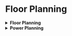 # Floor Planning

<details>
<summary><strong>Floor Planning</strong></summary>
<br>

<details>
<summary><strong>Chip Floor Planning Considerations</strong></summary>
<br>
  
- Steps for floor plan

<details>
<summary><strong>1. Utilization Factor and Aspect Ratio</strong></summary>
<br>

- We start the floor plan by defining the height and width of the core and die.

  ![Core and Die Dimensions](https://github.com/navi2311/DIGITAL-VLSI-SOC-DESIGN-AND-PLANNING/assets/134842758/ff8d5f5c-7d2d-4e6c-90b2-68be3d7a6690)

- Here's a simple example to understand the floor planning:
  - A simple netlist with 2 flip-flops and 2 gates.

  ![Simple Netlist Example](https://github.com/navi2311/DIGITAL-VLSI-SOC-DESIGN-AND-PLANNING/assets/134842758/aacdf7d4-4d68-405a-a5bf-be3217566d0f)

- When defining core dimensions, we focus on the components' dimensions and initially ignore wiring.
- Using information from standard library cells, we obtain the length and width of each component required for the netlist, which we use to convert into physical dimensions (e.g., boxes like squares or rectangles).

  ![Component Dimensions](https://github.com/navi2311/DIGITAL-VLSI-SOC-DESIGN-AND-PLANNING/assets/134842758/4d78174c-13d7-4882-ab33-6dff43f7e0b1)

- We then remove the wires and club the components into a single plate.

  ![Clubbed Components](https://github.com/navi2311/DIGITAL-VLSI-SOC-DESIGN-AND-PLANNING/assets/134842758/a60194d7-f2f8-4896-bb01-488319815af1)

- From the above example, we can see that the area occupied by the netlist in the core is 4 sq units.

  ![Netlist Area](https://github.com/navi2311/DIGITAL-VLSI-SOC-DESIGN-AND-PLANNING/assets/134842758/8b381097-e2c2-4549-8cee-d1bf191dc3ec)

- The `Utilization Factor` indicates how much of the core area the netlist occupies. If utilization is 1, it means no space is left on the core, which implies that we cannot add any extra cells later. Therefore, we usually aim for 50 to 60 percent utilization.

  ![Utilization Example](https://github.com/navi2311/DIGITAL-VLSI-SOC-DESIGN-AND-PLANNING/assets/134842758/a60bb9d3-d71c-44e4-afb5-887143f77dfa)

- The `Aspect Ratio` is calculated as height/width of the core; which helps us understand the shape of the chip.

  ![Aspect Ratio Example](https://github.com/navi2311/DIGITAL-VLSI-SOC-DESIGN-AND-PLANNING/assets/134842758/5a313682-9294-404c-a98b-597386d7ca45)

**Note:**
1. If the chip area is 2 * 2 sq units:
   * Utilization is 1, aspect ratio is 1.
2. If the chip area is 4 * 2 sq units:
   * Utilization is 0.5 (which means 50% area is left), and aspect ratio is 0.5 (rectangle).

</details> <!-- Utilization Factor and Aspect Ratio -->

<details>
<summary><strong>2. Concept of Pre-placed Cells</strong></summary>
<br>

- Pre-placed cells are components with fixed positions on the chip. These typically include IP blocks, memory arrays, and other large functional blocks that have predefined physical dimensions and connectivity requirements.
- They are implemented once and used multiple times on the chip.
- The placement of these cells is crucial as it influences the overall layout of the chip, impacting power distribution, signal integrity, and routing congestion.
- During the floor planning stage, these cells must be strategically placed to optimize chip performance and manufacturability. Considerations for placing pre-placed cells include access to power and ground lines, proximity to related cells, and minimizing critical path delays.
- Effective placement of pre-placed cells helps in achieving optimal routing and can significantly reduce the likelihood of design iterations due to placement and routing issues.

  ![Pre-placed Cells Placement](https://github.com/navi2311/DIGITAL-VLSI-SOC-DESIGN-AND-PLANNING/assets/134842758/f94175e4-1bdd-4d94-8409-e7f843837755)
- Based on specific requirements, these cells will be placed near inputs or outputs depending on how the IP block is needed in the specifications.

  ![Input Output Placement](https://github.com/navi2311/DIGITAL-VLSI-SOC-DESIGN-AND-PLANNING/assets/134842758/06751ffe-3943-4259-a33b-6f5e4f4b84c3)

</details> <!-- Concept of Pre-placed Cells -->

<details>
<summary><strong>3. Surround Pre-placed Cells with Decoupling Capacitors</strong></summary>
<br>

- Decoupling capacitors stabilize voltage levels and filter noise during high-frequency switching operations.
- Every gate has a small capacitance which needs some amount of voltage (noise margin - voltage needed to get stable 1) to change logic from 0 to 1 for that particular gate.

  ![Gate Capacitance](https://github.com/navi2311/DIGITAL-VLSI-SOC-DESIGN-AND-PLANNING/assets/134842758/e317d9e9-996e-47f3-87b7-5216db38be63)
  ![Detailed Gate Diagram](https://github.com/navi2311/DIGITAL-VLSI-SOC-DESIGN-AND-PLANNING/assets/134842758/313f2a2a-da43-4937-9ffb-d6e4b034e7fa)

- Usually, power supplies are far from the circuits, causing some voltage drop by the time current reaches the circuits. This voltage may not have enough current to drive logic from 0 to 1.
  
- So we use a decoupling capacitor placed near the digital circuit that has enough charge to support the switching voltage required by that particular circuit.

  ![Decoupling Capacitor Placement](https://github.com/navi2311/DIGITAL-VLSI-SOC-DESIGN-AND-PLANNING/assets/134842758/bdbf9909-b140-4654-9c67-8ff5ba6e9d2a)
  ![Capacitor Function Detail](https://github.com/navi2311/DIGITAL-VLSI-SOC-DESIGN-AND-PLANNING/assets/134842758/ef8ffafb-39ea-4206-88e3-ab876b7c874b)

- Whenever switching happens for any particular block, these decoupling capacitors provide enough voltage required to drive logic from 0 to 1.

</details> <!-- Surround Pre-placed Cells with Decoupling Capacitors -->

</details> <!-- Chip Floor Planning Considerations -->



</details> <!-- Floor Planning -->
<details>
<summary><strong>Power Planning</strong></summary>
<br>



Power planning is crucial in VLSI design to ensure that every component on the chip receives stable and clean power. Here's how a typical power planning layout might look:

- **Grid-Based Power Distribution:** The layout uses a grid of power (Vdd) and ground (Vss) lines that intersect across the chip to provide every component with access to power. This setup minimizes voltage drops and power losses.

  <img width="775" alt="image" src="https://github.com/navi2311/DIGITAL-VLSI-SOC-DESIGN-AND-PLANNING/assets/134842758/364a95da-a03d-4c95-8174-7b9758cfec8a">


- **Strategic Placement of Components:** Components such as IP blocks and essential logic circuits are strategically located within this grid to optimize power delivery and minimize latency in power access.

- **Decoupling Capacitors:** Interspersed throughout the grid, decoupling capacitors help stabilize the power supply by storing and discharging energy as needed. They are key in reducing noise and voltage fluctuations.

- **Ensuring Uniformity and Stability:** The uniform distribution of power and ground connections, coupled with strategically placed decoupling capacitors, ensures that the entire chip operates stably under various conditions.

This layout exemplifies the importance of meticulous power planning in maintaining chip performance and reliability.

</details> <!-- Power Planning -->
